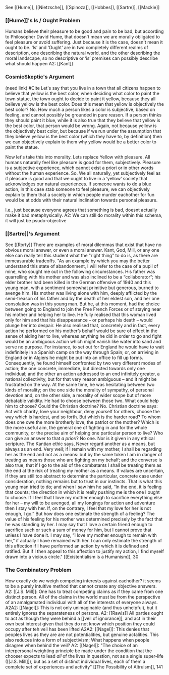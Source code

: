 See [[Hume]], [[Nietzsche]], [[Spinoza]], [[Hobbes]], [[Sartre]], [[Mackie]]

### [[Hume]]'s Is / Ought Problem
Humans believe their pleasure to be good and pain to be bad, but according to Philosopher David Hume, that doesn't mean we are morally obligated to feel pleasure or avoid suffering. Just because it is the case, doesn't mean it ought to be. ‘Is’ and ‘Ought’ are in two completely different realms of description, one describing the natural world, and the other describing the moral landscape, so no descriptive or ‘is’ premises can possibly describe what should happen
	A2: [[Kant]]


### CosmicSkeptic's Argument
(need link) #Cite 
Let's say that you live in a town that all citizens happen to believe that yellow is the best color, when deciding what color to paint the town statue, the town ought to decide to paint it yellow, because they all believe yellow is the best color. Does this mean that yellow is objectively the best color? No. How much a person likes a color is subjective, based on feeling, and cannot possibly be grounded in pure reason. If a person thinks they should paint it blue, while it is also true that they believe that yellow is the best color, that person would be wrong. Again, not because yellow is the objectively best color, but because if we run under the assumption that they believe yellow is the best color (which they have to, by definition) then we can objectively explain to them why yellow would be a better color to paint the statue.

Now let's take this into morality. Lets replace Yellow with pleasure. All humans naturally feel like pleasure is good for them, subjectively. Pleasure is a subjective experience, which cannot exist a priori or in other words without the human experience. So. We all naturally, yet subjectively feel as if pleasure is good and that we ought to live in a ‘yellow’ society that acknowledges our natural experiences. If someone wants to do a blue action, in this case stab someone to feel pleasure, we can objectively explain to them that a society in which people murder eachother for fun would be at odds with their natural inclination towards personal pleasure. 

I.e., just because everyone agrees that something is bad, doesnt actually make it bad metaphysically.
	A2: We can still do morality within this schema, it will just be psudo-objective

### [[Sartre]]'s Argument
See [[Rorty]]
There are examples of moral dilemmas that exist that have no obvious moral answer, or even a moral answer. Kant, God, Mill, or any one else can really tell this student what the "right thing" to do is, as there are immeasurable tradeoffs.
	"As an example by which you may the better understand this state of abandonment, I will refer to the case of a pupil of mine, who sought me out in the following circumstances. His father was quarrelling with his mother and was also inclined to be a “collaborator”; his elder brother had been killed in the German offensive of 1940 and this young man, with a sentiment somewhat primitive but generous, burned to avenge him. His mother was living alone with him, deeply afflicted by the semi-treason of his father and by the death of her eldest son, and her one consolation was in this young man. But he, at this moment, had the choice between going to England to join the Free French Forces or of staying near his mother and helping her to live. He fully realised that this woman lived only for him and that his disappearance – or perhaps his death – would plunge her into despair. He also realised that, concretely and in fact, every action he performed on his mother’s behalf would be sure of effect in the sense of aiding her to live, whereas anything he did in order to go and fight would be an ambiguous action which might vanish like water into sand and serve no purpose. For instance, to set out for England he would have to wait indefinitely in a Spanish camp on the way through Spain; or, on arriving in England or in Algiers he might be put into an office to fill up forms. Consequently, he found himself confronted by two very different modes of action; the one concrete, immediate, but directed towards only one individual; and the other an action addressed to an end infinitely greater, a national collectivity, but for that very reason ambiguous – and it might be frustrated on the way. At the same time, he was hesitating between two kinds of morality; on the one side the morality of sympathy, of personal devotion and, on the other side, a morality of wider scope but of more debatable validity. He had to choose between those two. What could help him to choose? Could the Christian doctrine? No. Christian doctrine says: Act with charity, love your neighbour, deny yourself for others, choose the way which is hardest, and so forth. But which is the harder road? To whom does one owe the more brotherly love, the patriot or the mother? Which is the more useful aim, the general one of fighting in and for the whole community, or the precise aim of helping one particular person to live? Who can give an answer to that _a priori_? No one. Nor is it given in any ethical scripture. The Kantian ethic says, Never regard another as a means, but always as an end. Very well; if I remain with my mother, I shall be regarding her as the end and not as a means: but by the same token I am in danger of treating as means those who are fighting on my behalf; and the converse is also true, that if I go to the aid of the combatants I shall be treating them as the end at the risk of treating my mother as a means. If values are uncertain, if they are still too abstract to determine the particular, concrete case under consideration, nothing remains but to trust in our instincts. That is what this young man tried to do; and when I saw him he said, “In the end, it is feeling that counts; the direction in which it is really pushing me is the one I ought to choose. If I feel that I love my mother enough to sacrifice everything else for her – my will to be avenged, all my longings for action and adventure then I stay with her. If, on the contrary, I feel that my love for her is not enough, I go.” But how does one estimate the strength of a feeling? The value of his feeling for his mother was determined precisely by the fact that he was standing by her. I may say that I love a certain friend enough to sacrifice such or such a sum of money for him, but I cannot prove that unless I have done it. I may say, “I love my mother enough to remain with her,” if actually I have remained with her. I can only estimate the strength of this affection if I have performed an action by which it is defined and ratified. But if I then appeal to this affection to justify my action, I find myself drawn into a vicious circle." [[Existentialism is a Humanism]], 30

### The Combinatory Problem
How exactly do we weigh competing interests against eachother? it seems to be a purely intuitive method that cannot create any objective answers.
	A2: [[J.S. Mill]]: One has to treat competing claims as if they came from one distinct person. All of the claims in the world must be from the perspective of an amalgamated individual with all of the interests of everyone always.
		A2A2: [[Nagel]]: This is not only unimaginable (and thus unhelpful), but it entirely ignores the separateness of persons.
	A2: [[Rawls]] All parties ought to act as though they were behind a [[veil of ignorance]], and act in their own best interest given that they do not know which position they could occupy after teh veil has been lifted
		A2A2: [[Nagel]]: This denies that peoples lives as they are are not potentialities, but genuine actalities. This also reduces into a form of subjectivism; What happens when people disagree when behind the veil?
	A2: [[Nagel]]: "The choice of an interpersonal weighting principle be made under the condition that the chooser expects to lead *all* of the lives in question, not as a single super-life ([[J.S. Mill]]), but as a set of distinct individual lives, each of them a complete set of experiences and activity" [[The Possibility of Altruism]], 141